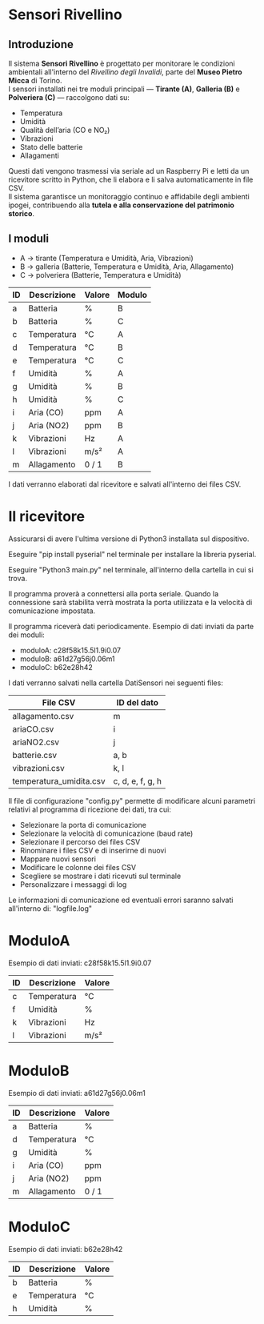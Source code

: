 # Sensori Rivellino

## Introduzione

Il sistema **Sensori Rivellino** è progettato per monitorare le condizioni ambientali all'interno del *Rivellino degli Invalidi*, parte del **Museo Pietro Micca** di Torino.  
I sensori installati nei tre moduli principali — **Tirante (A)**, **Galleria (B)** e **Polveriera (C)** — raccolgono dati su:

- Temperatura  
- Umidità  
- Qualità dell’aria (CO e NO₂)  
- Vibrazioni  
- Stato delle batterie  
- Allagamenti  

Questi dati vengono trasmessi via seriale ad un Raspberry Pi e letti da un ricevitore scritto in Python, che li elabora e li salva automaticamente in file CSV.  
Il sistema garantisce un monitoraggio continuo e affidabile degli ambienti ipogei, contribuendo alla **tutela e alla conservazione del patrimonio storico**.

## I moduli
- A → tirante (Temperatura e Umidità, Aria, Vibrazioni)
- B → galleria (Batterie, Temperatura e Umidità, Aria, Allagamento)
- C → polveriera (Batterie, Temperatura e Umidità)

| ID   | Descrizione                | Valore       | Modulo  |
|------|----------------------------|--------------|---------|
| a    | Batteria                   | %            | B       |
| b    | Batteria                   | %            | C       |
| c    | Temperatura                | °C           | A       |
| d    | Temperatura                | °C           | B       |
| e    | Temperatura                | °C           | C       |
| f    | Umidità                    | %            | A       |
| g    | Umidità                    | %            | B       |
| h    | Umidità                    | %            | C       |
| i    | Aria (CO)                  | ppm          | A       |
| j    | Aria (NO2)                 | ppm          | B       |
| k    | Vibrazioni                 | Hz           | A       |
| l    | Vibrazioni                 | m/s²         | A       |
| m    | Allagamento                | 0 / 1        | B       |

I dati verranno elaborati dal ricevitore e salvati all'interno dei files CSV.

# Il ricevitore

Assicurarsi di avere l'ultima versione di Python3 installata sul dispositivo.

Eseguire "pip install pyserial" nel terminale per installare la libreria pyserial.

Eseguire "Python3 main.py" nel terminale, all'interno della cartella in cui si trova.

Il programma proverà a connettersi alla porta seriale. Quando la connessione sarà stabilita verrà mostrata la porta utilizzata e la velocità di comunicazione impostata.

Il programma riceverà dati periodicamente. Esempio di dati inviati da parte dei moduli:
- moduloA:    c28f58k15.5l1.9i0.07
- moduloB:    a61d27g56j0.06m1
- moduloC:    b62e28h42

I dati verranno salvati nella cartella DatiSensori nei seguenti files:

| File CSV                   | ID del dato         |
|----------------------------|---------------------|
| allagamento.csv            | m                   |
| ariaCO.csv                 | i                   |
| ariaNO2.csv                | j                   |
| batterie.csv               | a, b                |
| vibrazioni.csv             | k, l                |
| temperatura_umidita.csv    | c, d, e, f, g, h    |

Il file di configurazione "config.py" permette di modificare alcuni parametri relativi al programma di ricezione dei dati, tra cui:
- Selezionare la porta di comunicazione
- Selezionare la velocità di comunicazione (baud rate)
- Selezionare il percorso dei files CSV
- Rinominare i files CSV e di inserirne di nuovi
- Mappare nuovi sensori
- Modificare le colonne dei files CSV
- Scegliere se mostrare i dati ricevuti sul terminale
- Personalizzare i messaggi di log

Le informazioni di comunicazione ed eventuali errori saranno salvati all'interno di: "logfile.log"

# ModuloA

Esempio di dati inviati:
c28f58k15.5l1.9i0.07

| ID   | Descrizione                | Valore       |
|------|----------------------------|--------------|
| c    | Temperatura                | °C           |
| f    | Umidità                    | %            |
| k    | Vibrazioni                 | Hz           |
| l    | Vibrazioni                 | m/s²         |

# ModuloB

Esempio di dati inviati:
a61d27g56j0.06m1

| ID   | Descrizione                | Valore       |
|------|----------------------------|--------------|
| a    | Batteria                   | %            |
| d    | Temperatura                | °C           |
| g    | Umidità                    | %            |
| i    | Aria (CO)                  | ppm          |
| j    | Aria (NO2)                 | ppm          |
| m    | Allagamento                | 0 / 1        |

# ModuloC

Esempio di dati inviati:
b62e28h42

| ID   | Descrizione                | Valore       |
|------|----------------------------|--------------|
| b    | Batteria                   | %            |
| e    | Temperatura                | °C           |
| h    | Umidità                    | %            |
